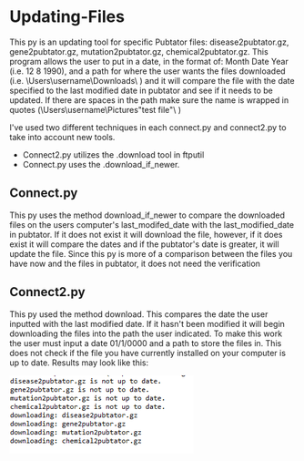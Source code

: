 # Updating-Files
This py is an updating tool for specific Pubtator files: disease2pubtator.gz, gene2pubtator.gz, mutation2pubtator.gz, chemical2pubtator.gz. This program allows the user to put in a date, in the format of: Month Date Year (i.e. 12 8 1990), and a path for where the user wants the files downloaded (i.e. \Users\username\Downloads\ ) and it will compare the file with the date specified to the last modified date in pubtator and see if it needs to be updated. If there are spaces in the path make sure the name is wrapped in quotes (\Users\username\Pictures\"test file"\ )

I've used two different techniques in each connect.py and connect2.py to take into account new tools.
* Connect2.py utilizes the .download tool in ftputil 
* Connect.py uses the .download_if_newer. 

## Connect.py
This py uses the method download_if_newer to compare the downloaded files on the users computer's last_modifed_date with the last_modified_date in pubtator. If it does not exist it will download the file, however, if it does exist it will compare the dates and if the pubtator's date is greater, it will update the file. Since this py is more of a comparison between the files you have now and the files in pubtator, it does not need the verification 

## Connect2.py
This py used the method download. This compares the date the user inputted with the last modified date. If it hasn't been modified it will begin downloading the files into the path the user indicated. To make this work the user must input a date 01/1/0000 and a path to store the files in. This does not check if the file you have currently installed on your computer is up to date.
Results may look like this:

![example](example.PNG)
